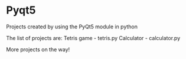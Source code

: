 # Pyqt5

Projects created by using the PyQt5 module in python

The list of projects are:
Tetris game - tetris.py
Calculator - calculator.py

More projects on the way!
